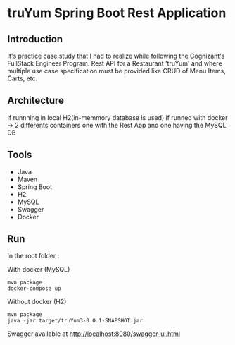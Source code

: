 # truYum Spring Boot Rest Application

## Introduction

It's practice case study that I had to realize while following the Cognizant's FullStack Engineer Program.
Rest API for a Restaurant 'truYum' and where multiple use case specification must be provided like CRUD of Menu Items, Carts, etc.

## Architecture

If runnning in local H2(in-memmory database is used) if runned with docker -> 2 differents containers one with the Rest App and one having the MySQL DB

## Tools

* Java
* Maven
* Spring Boot
* H2
* MySQL
* Swagger
* Docker


## Run

In the root folder :

With docker (MySQL)

```console
mvn package
docker-compose up
```

Without docker (H2)

```console
mvn package
java -jar target/truYum3-0.0.1-SNAPSHOT.jar
```

Swagger available at
<http://localhost:8080/swagger-ui.html>
